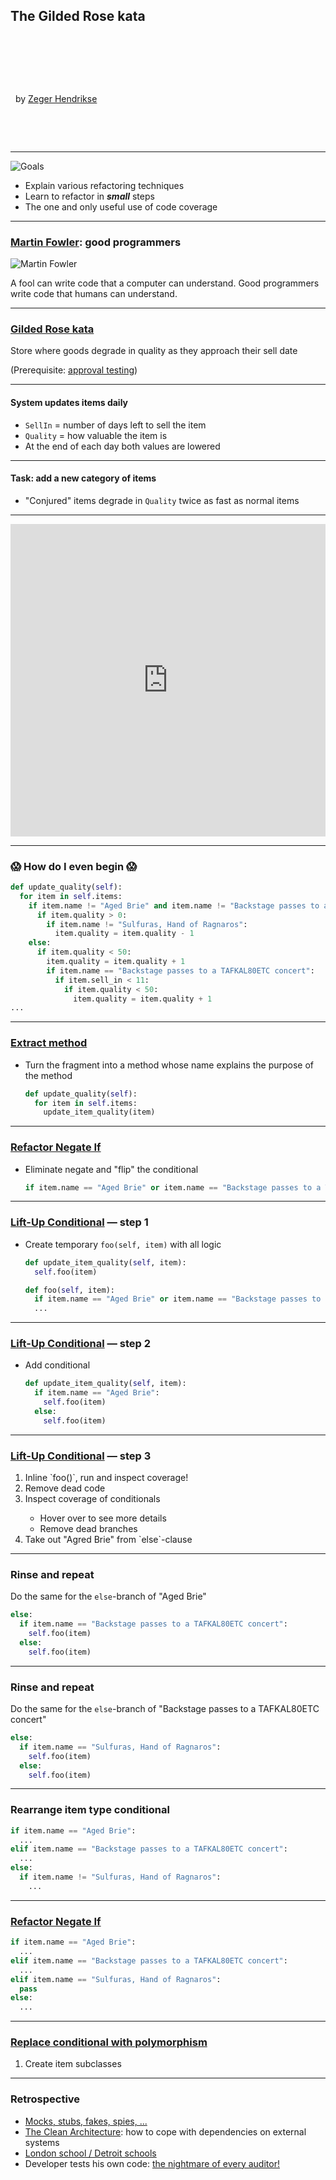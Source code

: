 <section data-background-image="./images/photo-1532010940201-c31e6beacd39.jpg">

## The Gilded Rose kata

&nbsp;

&nbsp;

&nbsp;

&nbsp;
by [Zeger Hendrikse](https://www.it-essence.nl/)

&nbsp;

&nbsp;

</section>

---
![Goals](./images/goals.png)
<ul>
<div>
<li>Explain various refactoring techniques</li>
</div> 
<div class="fragment">
<li>Learn to refactor in <em><b>small</b></em> steps</li>
</div> 
<div class="fragment">
<li>The one and only useful use of code coverage</li>
</div> 
</ul>

---

### [Martin Fowler](https://martinfowler.com/): good programmers

![Martin Fowler](./images/fowler.jpg)

A fool can write code that a computer can understand.
Good programmers write code that humans can understand.

---

### [Gilded Rose kata](https://github.com/emilybache/GildedRose-Refactoring-Kata)

Store where goods degrade in quality as they approach their sell date

(Prerequisite: [approval testing](../approval-testing/slides.md))

---

#### System updates items daily

* `SellIn` = number of days left to sell the item
* `Quality` = how valuable the item is
* At the end of each day both values are lowered

---

#### Task: add a new category of items

* "Conjured" items degrade in `Quality` twice as fast as normal items

---

<iframe frameborder="0" width="100%" height="500px" src="https://replit.com/@zwh/GildedRosePython?lite=false"></iframe>

---

### 😱 How do I even begin 😱 

```python
def update_quality(self):
  for item in self.items:
    if item.name != "Aged Brie" and item.name != "Backstage passes to a TAFKAL80ETC concert":
      if item.quality > 0:
        if item.name != "Sulfuras, Hand of Ragnaros":
          item.quality = item.quality - 1
    else:
      if item.quality < 50:
        item.quality = item.quality + 1
        if item.name == "Backstage passes to a TAFKAL80ETC concert":
          if item.sell_in < 11:
            if item.quality < 50:
              item.quality = item.quality + 1
...
```
---

### [Extract method](https://wiki.c2.com/?ExtractMethod)

- Turn the fragment into a method whose name explains the purpose of the method

  ```python
  def update_quality(self):
    for item in self.items:
      update_item_quality(item)
  ```

---

### [Refactor Negate If](https://wiki.c2.com/?RefactorNegateIf)

- Eliminate negate and "flip" the conditional

  ```python
  if item.name == "Aged Brie" or item.name == "Backstage passes to a TAFKAL80ETC concert":
  ```
---

### [Lift-Up Conditional](https://www.eficode.com/blog/advanced-testing-refactoring-techniques-2) &mdash; step 1

- Create temporary `foo(self, item)` with all logic

  ```python
  def update_item_quality(self, item):
    self.foo(item)

  def foo(self, item):
    if item.name == "Aged Brie" or item.name == "Backstage passes to a TAFKAL80ETC concert":
    ...
  ```
---

### [Lift-Up Conditional](https://www.eficode.com/blog/advanced-testing-refactoring-techniques-2) &mdash; step 2
  
- Add conditional

  ```python
  def update_item_quality(self, item):
    if item.name == "Aged Brie":
      self.foo(item)
    else: 
      self.foo(item)
  ```

---

### [Lift-Up Conditional](https://www.eficode.com/blog/advanced-testing-refactoring-techniques-2) &mdash; step 3
  
<ol>
<div>
<li>Inline `foo()`, run and inspect coverage!</li>
</div>
<div class="fragment">
<li>Remove dead code</li>
</div>
<div class="fragment">
<li>Inspect coverage of conditionals</li>
  <ul>
    <li>Hover over to see more details</li>
    <li>Remove dead branches</li>
  </ul>
</div>
<div class="fragment">
<li>Take out "Agred Brie" from `else`-clause</li>
</div>
</ol>

---

### Rinse and repeat 

Do the same for the `else`-branch of "Aged Brie"

```python
else:
  if item.name == "Backstage passes to a TAFKAL80ETC concert":
    self.foo(item)
  else:
    self.foo(item)
```

---

### Rinse and repeat 

Do the same for the `else`-branch of "Backstage passes to a TAFKAL80ETC concert"

```python
else:
  if item.name == "Sulfuras, Hand of Ragnaros":
    self.foo(item)
  else:
    self.foo(item)
```

---

### Rearrange item type conditional

```python
if item.name == "Aged Brie":
  ...
elif item.name == "Backstage passes to a TAFKAL80ETC concert":
  ...
else:
  if item.name != "Sulfuras, Hand of Ragnaros":
    ...
```

---

### [Refactor Negate If](https://wiki.c2.com/?RefactorNegateIf)

```python
if item.name == "Aged Brie":
  ...
elif item.name == "Backstage passes to a TAFKAL80ETC concert":
  ...
elif item.name == "Sulfuras, Hand of Ragnaros":
  pass
else:
  ...

```

---

### [Replace conditional with polymorphism](https://refactoring.guru/replace-conditional-with-polymorphism)

1. Create item subclasses

---

### Retrospective

<ul>
<div>
<li><a href="https://martinfowler.com/articles/mocksArentStubs.html">Mocks, stubs, fakes, spies, ...</a></li>
</div>
<div class="fragment">
<li><a href="https://khalilstemmler.com/articles/software-design-architecture/organizing-app-logic/">The Clean Architecture</a>: how to cope with dependencies on external systems</li>
</div>
<div class="fragment">
<li><a href="https://blog.devgenius.io/detroit-and-london-schools-of-test-driven-development-3d2f8dca71e5">London school / Detroit schools</a></li>
</div>
<div class="fragment">
<li>Developer tests his own code: <a href="../four-eyes/index.html">the nightmare of every auditor!</a></li>
</div>
</ul>

